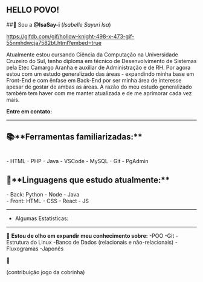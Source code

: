 
## HELLO POVO!
##👋 Sou a **@IsaSay-i** (_Isabelle Sayuri Isa_)

https://gifdb.com/gif/hollow-knight-498-x-473-gif-55nmhdwcja7582bt.html?embed=true

Atualmente estou cursando Ciência da Computação na Universidade Cruzeiro do Sul, tenho diploma
em técnico de Desenvolvimento de Sistemas pela Etec Camargo Aranha e auxiliar de Administração e de RH.
Por agora estou com um estudo generalizado das áreas - expandindo minha base em Front-End e com ênfase em
Back-End por ser minha área de interesse apesar de gostar de ambas as áreas.
A razão do meu estudo generalizado também tem haver com me manter atualizada e de me aprimorar cada
vez mais.

**Entre em contato:**
<hr>

<h2>📚**Ferramentas familiarizadas:** </h2> <br>
    - HTML
    - PHP
    - Java
    - VSCode
    - MySQL
    - Git
    - PgAdmin

<h2>🌱**Linguagens que estudo atualmente:** </h2>
- Back:
  Python - Node - Java <br>
- Front:
  HTML - CSS - React - JS

<hr>
     
- Algumas Estatisticas:

<hr>
        
👀 **Estou de olho em expandir meu conhecimento sobre:**
  -POO
  -Git
  -Estrutura do Linux
  -Banco de Dados (relacionais e não-relacionais)
  -Fluxogramas
  -Japonês

🤗

(contribuição jogo da cobrinha)
